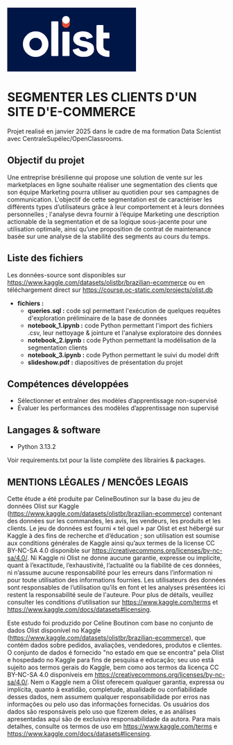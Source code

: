 ![Logo](logo.PNG)

# SEGMENTER LES CLIENTS D'UN SITE D'E-COMMERCE

Projet realisé en janvier 2025 dans le cadre de ma formation Data Scientist avec CentraleSupélec/OpenClassrooms.

## Objectif du projet

Une entreprise brésilienne qui propose une solution de vente sur les marketplaces en ligne souhaite réaliser une segmentation des clients que son équipe Marketing pourra utiliser au quotidien pour ses campagnes de communication. L'objectif de cette segmentation est de caractériser les différents types d’utilisateurs grâce à leur comportement et à leurs données personnelles ; l'analyse devra fournir à l’équipe Marketing une description actionable de la segmentation et de sa logique sous-jacente pour une utilisation optimale, ainsi qu’une proposition de contrat de maintenance basée sur une analyse de la stabilité des segments au cours du temps.
 

## Liste des fichiers

Les données-source sont disponibles sur https://www.kaggle.com/datasets/olistbr/brazilian-ecommerce ou en téléchargement direct sur https://course.oc-static.com/projects/olist.db


* **fichiers :**
  - **queries.sql :** code sql permettant l'exécution de quelques requêtes d'exploration préliminaire de la base de données
  - **notebook_1.ipynb :** code Python permettant l'import des fichiers .csv, leur nettoyage & jointure et l'analyse exploratoire des données
  - **notebook_2.ipynb :** code Python permettant la modélisation de la segmentation clients
  - **notebook_3.ipynb :** code Python permettant le suivi du model drift
  - **slideshow.pdf :** diapositives de présentation du projet
 


## Compétences développées

 * Sélectionner et entraîner des modèles d’apprentissage non-supervisé
 * Évaluer les performances des modèles d’apprentissage non supervisé




## Langages & software

 * Python 3.13.2

Voir requirements.txt pour la liste complète des librairies & packages.
  


## MENTIONS LÉGALES / MENCÕES LEGAIS

Cette étude a été produite par CelineBoutinon sur la base du jeu de données Olist sur Kaggle (https://www.kaggle.com/datasets/olistbr/brazilian-ecommerce) contenant des données sur les commandes, les avis, les vendeurs, les produits et les clients. Le jeu de données est fourni « tel quel » par Olist et est hébergé sur Kaggle à des fins de recherche et d’éducation ; son utilisation est soumise aux conditions générales de Kaggle ainsi qu’aux termes de la license CC BY-NC-SA 4.0 disponible sur https://creativecommons.org/licenses/by-nc-sa/4.0/. Ni Kaggle ni Olist ne donne aucune garantie, expresse ou implicite, quant à l’exactitude, l’exhaustivité, l’actualité ou la fiabilité de ces données, ni n’assume aucune responsabilité pour les erreurs dans l’information ni pour toute utilisation des informations fournies. Les utilisateurs des données sont responsables de l’utilisation qu’ils en font et les analyses présentées ici restent la responsabilité seule de l'auteure. Pour plus de détails, veuillez consulter les conditions d’utilisation sur https://www.kaggle.com/terms et https://www.kaggle.com/docs/datasets#licensing.

Este estudo foi produzido por Celine Boutinon com base no conjunto de dados Olist disponível no Kaggle (https://www.kaggle.com/datasets/olistbr/brazilian-ecommerce), que contém dados sobre pedidos, avaliações, vendedores, produtos e clientes. O conjunto de dados é fornecido "no estado em que se encontra" pela Olist e hospedado no Kaggle para fins de pesquisa e educação; seu uso está sujeito aos termos gerais do Kaggle, bem como aos termos da licença CC BY-NC-SA 4.0 disponíveis em https://creativecommons.org/licenses/by-nc-sa/4.0/. Nem o Kaggle nem a Olist oferecem qualquer garantia, expressa ou implícita, quanto à exatidão, completude, atualidade ou confiabilidade desses dados, nem assumem qualquer responsabilidade por erros nas informações ou pelo uso das informações fornecidas. Os usuários dos dados são responsáveis pelo uso que fizerem deles, e as análises apresentadas aqui são de exclusiva responsabilidade da autora. Para mais detalhes, consulte os termos de uso em https://www.kaggle.com/terms e https://www.kaggle.com/docs/datasets#licensing.


